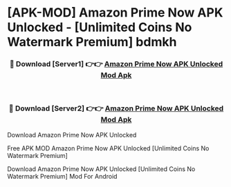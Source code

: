 # [APK-MOD] Amazon Prime Now APK Unlocked - [Unlimited Coins No Watermark Premium] bdmkh



<div align="center">
<h3>🔴 Download [Server1] 👉👉 <a href="https://momento.my/?title=Amazon_Prime_Now_APK_Unlocked">Amazon Prime Now APK Unlocked Mod Apk</a></h3><br>

<h3>🔴 Download [Server2] 👉👉 <a href="https://momento.my/?title=Amazon_Prime_Now_APK_Unlocked">Amazon Prime Now APK Unlocked Mod Apk</a></h3>
</div>



Download Amazon Prime Now APK Unlocked 

Free APK MOD Amazon Prime Now APK Unlocked [Unlimited Coins No Watermark Premium]

Download Amazon Prime Now APK Unlocked [Unlimited Coins No Watermark Premium] Mod For Android
